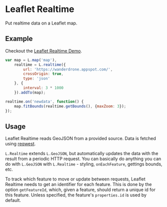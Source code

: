 # Leaflet Realtime

Put realtime data on a Leaflet map.

## Example

Checkout the [Leaflet Realtime Demo](http://www.liedman.net/leaflet-realtime).

```javascript
var map = L.map('map'),
    realtime = L.realtime({
        url: 'https://wanderdrone.appspot.com/',
        crossOrigin: true,
        type: 'json'
    }, {
        interval: 3 * 1000
    }).addTo(map);

realtime.on('newdata', function() {
    map.fitBounds(realtime.getBounds(), {maxZoom: 3});
});
```

## Usage

Leaflet Realtime reads GeoJSON from a provided source. Data is fetched using [reqwest](https://github.com/ded/reqwest).

`L.Realtime` extends `L.GeoJSON`, but automatically updates the data with the result from a periodic HTTP request. You can basically do anything you can do with `L.GeoJSON` with `L.Realtime` - styling, `onEachFeature`, gettings bounds, etc.

To track which feature to move or update between requests, Leaflet Realtime needs to get an identifier for each feature. This is done by the option `getFeatureId`, which, given a feature, should return a unique id for this feature. Unless specified, the feature's `properties.id` is used by default.
